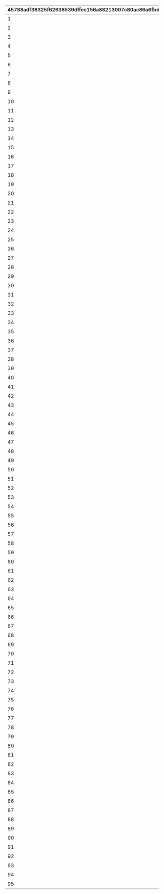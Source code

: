 |45788adf38325f62638539dffec156a88213007c80ac86a6fbd98b7b82065265|86cb865e60c6ed6d7ba909130d2b17c292c496ac47c8b03c1363dde475c1f5c0|c0b5e541f409edaa4bd15d3ad3aa83289241bb810ff6f5ed6452ad6331644780|65fa252dd02e5b8974ac125a6e035716bc0af947d933c5385edd07ced29e8fd0|d69dc7fa930be4d6a79edc347c0d246c3ae80476206b70bcea6d235c0fbd3872|
| --- | --- | --- | --- | --- |
|1|雏鸟|1|0|26999|
|2|生手|1|0|26999|
|3|幼鱼|1|0|26999|
|4|新手跑者|3|0|26999|
|5|婴儿|1|0|26999|
|6|宝宝|1|0|26999|
|7|小人物|1|0|26999|
|8|废柴|1|0|26999|
|9|业余选手|1|0|26999|
|10|小鱼|1|27000|33999|
|11|新手|1|27000|33999|
|12|享受跑者|3|27000|33999|
|13|年轻人|1|27000|33999|
|14|新手|1|27000|33999|
|15|少女|1|27000|33999|
|16|热门股|1|27000|33999|
|17|原石|1|27000|33999|
|18|新希望|2|27000|33999|
|19|探究者|1|34000|50399|
|20|暴徒|1|34000|50399|
|21|天才|1|34000|50399|
|22|奇才|1|34000|50399|
|23|大人物|1|34000|50399|
|24|杰出者|1|34000|50399|
|25|希望|1|34000|50399|
|26|新星|1|34000|50399|
|27|人才|1|34000|50399|
|28|人鱼|1|50400|59999|
|29|前辈|1|50400|59999|
|30|中级者|1|50400|59999|
|31|沙滩突击手|3|50400|59999|
|32|鱼|1|50400|59999|
|33|主任|1|50400|59999|
|34|队长|1|50400|59999|
|35|独当一面|1|50400|59999|
|36|半职业级|1|50400|59999|
|37|超级新人|1|50400|59999|
|38|流星|1|60000|69999|
|39|老师|1|60000|69999|
|40|海豚|1|60000|69999|
|41|工匠|1|60000|69999|
|42|赛车手|1|60000|69999|
|43|吞拿鱼|1|60000|69999|
|44|中游|1|60000|69999|
|45|知名人士|2|60000|69999|
|46|鬼才|1|60000|69999|
|47|精英|1|60000|69999|
|48|工作人员|1|60000|69999|
|49|专业人员|1|60000|69999|
|50|虎鲸|1|70000|83999|
|51|名人|1|70000|83999|
|52|魔术师|1|70000|83999|
|53|师傅|1|70000|83999|
|54|潜水艇|1|70000|83999|
|55|短跑运动员|2|70000|83999|
|56|高手|1|70000|83999|
|57|马拉松跑者|2|70000|83999|
|58|职业级|1|70000|83999|
|59|招牌选手|1|70000|83999|
|60|第一人|1|70000|83999|
|61|首领|1|70000|83999|
|62|速度明星|2|84000|99999|
|63|豪杰|1|84000|99999|
|64|公主|1|84000|99999|
|65|女神|1|84000|99999|
|66|大师|1|84000|99999|
|67|第一名|2|84000|99999|
|68|宠儿|1|84000|99999|
|69|野性狮鹫|3|84000|99999|
|70|双足飞龙|1|84000|99999|
|71|专家|2|84000|99999|
|72|顶级跑者|2|84000|99999|
|73|飞毛腿|1|100000|119999|
|74|女王|1|100000|119999|
|75|冠军|2|100000|119999|
|76|天才跑者|2|100000|119999|
|77|纪录保持者|3|100000|119999|
|78|极致|1|100000|119999|
|79|海王蛞蝓|2|100000|119999|
|80|海龙|2|100000|119999|
|81|女杰|1|100000|119999|
|82|革命家|1|100000|119999|
|83|大明星|2|100000|119999|
|84|梦幻之星|2|120000|999999|
|85|超级巨星|2|120000|999999|
|86|世界冠军|3|120000|999999|
|87|传奇|1|120000|999999|
|88|超人|1|120000|999999|
|89|托尔佩顿|1|120000|999999|
|90|巨钳魔蟹|1|120000|999999|
|91|阿克艾利欧斯|2|120000|999999|
|92|至宝|1|120000|999999|
|93|特级大师|3|120000|999999|
|94|英雄|1|120000|999999|
|95|一统天下之人|1|120000|999999|